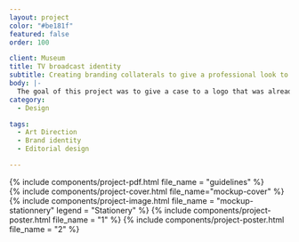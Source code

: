 ```yaml
---
layout: project
color: "#be181f"
featured: false
order: 100

client: Museum
title: TV broadcast identity
subtitle: Creating branding collaterals to give a professional look to a brand
body: |-
  The goal of this project was to give a case to a logo that was already design, but had very few branding around it. The tricky part was to make my own sometinhg that had already been design, and imagine the world that could be built with it.
category:
  - Design

tags: 
  - Art Direction
  - Brand identity
  - Editorial design

---
```


<div class="section">
  <div class="section__container">
    {% include components/project-pdf.html 
      file_name = "guidelines"
    %}
  </div>
</div>

<div class="section section--fullWidth">
  <div class="section__container">
    {% include components/project-cover.html file_name="mockup-cover" %}
  </div>
</div>

<div class="section">
  <div class="section__container">
    {% include components/project-image.html 
      file_name = "mockup-stationnery"
      legend = "Stationery"
    %}
    {% include components/project-poster.html 
      file_name = "1"
    %}
    {% include components/project-poster.html 
      file_name = "2"
    %}
  </div>
</div>
